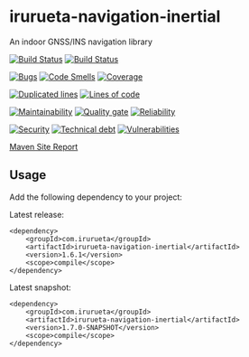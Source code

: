 # irurueta-navigation-inertial
An indoor GNSS/INS navigation library

[![Build Status](https://github.com/albertoirurueta/irurueta-navigation-inertial/actions/workflows/master.yml/badge.svg)](https://github.com/albertoirurueta/irurueta-navigation-inertial/actions)
[![Build Status](https://github.com/albertoirurueta/irurueta-navigation-inertial/actions/workflows/develop.yml/badge.svg)](https://github.com/albertoirurueta/irurueta-navigation-inertial/actions)

[![Bugs](https://sonarcloud.io/api/project_badges/measure?project=albertoirurueta_irurueta-navigation-inertial&metric=bugs)](https://sonarcloud.io/dashboard?id=albertoirurueta_irurueta-navigation-inertial)
[![Code Smells](https://sonarcloud.io/api/project_badges/measure?project=albertoirurueta_irurueta-navigation-inertial&metric=code_smells)](https://sonarcloud.io/dashboard?id=albertoirurueta_irurueta-navigation-inertial)
[![Coverage](https://sonarcloud.io/api/project_badges/measure?project=albertoirurueta_irurueta-navigation-inertial&metric=coverage)](https://sonarcloud.io/dashboard?id=albertoirurueta_irurueta-navigation-inertial)

[![Duplicated lines](https://sonarcloud.io/api/project_badges/measure?project=albertoirurueta_irurueta-navigation-inertial&metric=duplicated_lines_density)](https://sonarcloud.io/dashboard?id=albertoirurueta_irurueta-navigation-inertial)
[![Lines of code](https://sonarcloud.io/api/project_badges/measure?project=albertoirurueta_irurueta-navigation-inertial&metric=ncloc)](https://sonarcloud.io/dashboard?id=albertoirurueta_irurueta-navigation-inertial)

[![Maintainability](https://sonarcloud.io/api/project_badges/measure?project=albertoirurueta_irurueta-navigation-inertial&metric=sqale_rating)](https://sonarcloud.io/dashboard?id=albertoirurueta_irurueta-navigation-inertial)
[![Quality gate](https://sonarcloud.io/api/project_badges/measure?project=albertoirurueta_irurueta-navigation-inertial&metric=alert_status)](https://sonarcloud.io/dashboard?id=albertoirurueta_irurueta-navigation-inertial)
[![Reliability](https://sonarcloud.io/api/project_badges/measure?project=albertoirurueta_irurueta-navigation-inertial&metric=reliability_rating)](https://sonarcloud.io/dashboard?id=albertoirurueta_irurueta-navigation-inertial)

[![Security](https://sonarcloud.io/api/project_badges/measure?project=albertoirurueta_irurueta-navigation-inertial&metric=security_rating)](https://sonarcloud.io/dashboard?id=albertoirurueta_irurueta-navigation-inertial)
[![Technical debt](https://sonarcloud.io/api/project_badges/measure?project=albertoirurueta_irurueta-navigation-inertial&metric=sqale_index)](https://sonarcloud.io/dashboard?id=albertoirurueta_irurueta-navigation-inertial)
[![Vulnerabilities](https://sonarcloud.io/api/project_badges/measure?project=albertoirurueta_irurueta-navigation-inertial&metric=vulnerabilities)](https://sonarcloud.io/dashboard?id=albertoirurueta_irurueta-navigation-inertial)

[Maven Site Report](http://albertoirurueta.github.io/irurueta-navigation-inertial)

## Usage

Add the following dependency to your project:

Latest release:
```
<dependency>
    <groupId>com.irurueta</groupId>
    <artifactId>irurueta-navigation-inertial</artifactId>
    <version>1.6.1</version>
    <scope>compile</scope>
</dependency>
```

Latest snapshot:
```
<dependency>
    <groupId>com.irurueta</groupId>
    <artifactId>irurueta-navigation-inertial</artifactId>
    <version>1.7.0-SNAPSHOT</version>
    <scope>compile</scope>
</dependency>
```

